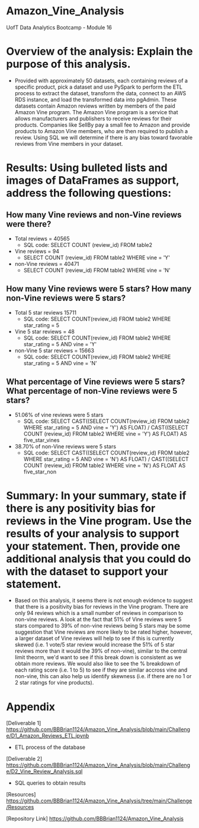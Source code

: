 # Amazon_Vine_Analysis
UofT Data Analytics Bootcamp - Module 16 

# Overview of the analysis: Explain the purpose of this analysis.
* Provided with approximately 50 datasets, each containing reviews of a specific product, pick a dataset and use PySpark to perform the ETL process to extract the dataset, transform the data, connect to an AWS RDS instance, and load the transformed data into pgAdmin. These datasets contain Amazon reviews written by members of the paid Amazon Vine program. The Amazon Vine program is a service that allows manufacturers and publishers to receive reviews for their products. Companies like SellBy pay a small fee to Amazon and provide products to Amazon Vine members, who are then required to publish a review. Using SQL we will determine if there is any bias toward favorable reviews from Vine members in your dataset. 

# Results: Using bulleted lists and images of DataFrames as support, address the following questions:

## How many Vine reviews and non-Vine reviews were there?
* Total reviews = 40565
  * SQL code: SELECT COUNT (review_id) FROM table2
* Vine reviews = 94
  * SELECT COUNT (review_id) FROM table2 WHERE vine = 'Y'
* non-Vine reviews = 40471
  * SELECT COUNT (review_id) FROM table2 WHERE vine = 'N'    
  
## How many Vine reviews were 5 stars? How many non-Vine reviews were 5 stars?
* Total 5 star reviews  15711
  * SQL code: SELECT COUNT(review_id) FROM table2 WHERE star_rating = 5
* Vine 5 star reviews = 48
  * SQL code: SELECT COUNT(review_id) FROM table2 WHERE star_rating = 5 AND vine = 'Y'  
* non-Vine 5 star reviews = 15663 
  * SQL code: SELECT COUNT(review_id) FROM table2 WHERE star_rating = 5 AND vine = 'N'
 
## What percentage of Vine reviews were 5 stars? What percentage of non-Vine reviews were 5 stars?
* 51.06% of vine reviews were 5 stars 
  * SQL code: SELECT CAST((SELECT COUNT(review_id) FROM table2 WHERE star_rating = 5 AND vine = 'Y') AS FLOAT) / CAST((SELECT COUNT (review_id) FROM table2 WHERE vine =      'Y') AS FLOAT) AS five_star_vines 
* 38.70% of non-Vine reviews were 5 stars 
  * SQL code: SELECT CAST((SELECT COUNT(review_id) FROM table2 WHERE star_rating = 5 AND vine = 'N') AS FLOAT) / CAST((SELECT COUNT (review_id) FROM table2 WHERE vine =      'N') AS FLOAT AS five_star_non 

# Summary: In your summary, state if there is any positivity bias for reviews in the Vine program. Use the results of your analysis to support your statement. Then, provide one additional analysis that you could do with the dataset to support your statement.
* Based on this analysis, it seems there is not enough evidence to suggest that there is a positivity bias for reviews in the Vine program. There are only 94 reviews which is a small number of reviews in comparison to non-vine reviews. A look at the fact that 51% of Vine reviews were 5 stars compared to 39% of non-vine reviews being 5 stars may be some suggestion that Vine reviews are more likely to be rated higher, however, a larger dataset of Vine reviews will help to see if this is currently skewed (i.e. 1 vote/5 star review would increase the 51% of 5 star reviews more than it would the 39% of non-vine), similar to the central limit theorm, we'd want to see if this break down is consistent as we obtain more reviews. We would also like to see the % breakdown of each rating score (i.e. 1 to 5) to see if they are similar accross vine and non-vine, this can also help us identify skewness (i.e. if there are no 1 or 2 star ratings for vine products).

# Appendix
[Deliverable 1] https://github.com/BBBrian1124/Amazon_Vine_Analysis/blob/main/Challenge/D1_Amazon_Reviews_ETL.ipynb
* ETL process of the database 

[Deliverable 2] https://github.com/BBBrian1124/Amazon_Vine_Analysis/blob/main/Challenge/D2_Vine_Review_Analysis.sql
* SQL queries to obtain results 

[Resources] https://github.com/BBBrian1124/Amazon_Vine_Analysis/tree/main/Challenge/Resources

[Repository Link] https://github.com/BBBrian1124/Amazon_Vine_Analysis
